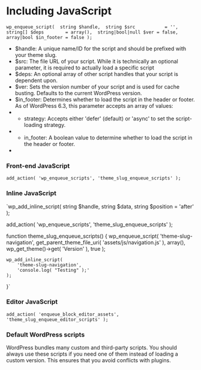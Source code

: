 # Including JavaScript


`wp_enqueue_script( 
	string $handle, 
	string $src           = '', 
	string[] $deps        = array(), 
	string|bool|null $ver = false, 
	array|bool $in_footer = false
);`


- $handle: A unique name/ID for the script and should be prefixed with your theme slug.
- $src: The file URL of your script. While it is technically an optional parameter, it is required to actually load a specific script
- $deps: An optional array of other script handles that your script is dependent upon.
- $ver: Sets the version number of your script and is used for cache busting. Defaults to the current WordPress version.
- $in_footer: Determines whether to load the script in the header or footer. As of WordPress 6.3, this parameter accepts an array of values:
- - strategy: Accepts either 'defer' (default) or 'async' to set the script-loading strategy.
-  - in_footer: A boolean value to determine whether to load the script in the header or footer.
-  

### Front-end JavaScript

`add_action( 'wp_enqueue_scripts', 'theme_slug_enqueue_scripts' );`


### Inline JavaScript

`wp_add_inline_script( 
	string $handle, 
	string $data, 
	string $position = 'after' 
);

add_action( 'wp_enqueue_scripts', 'theme_slug_enqueue_scripts' );

function theme_slug_enqueue_scripts() {
	wp_enqueue_script( 
		'theme-slug-navigation',
		get_parent_theme_file_uri( 'assets/js/navigation.js' ),
		array(),
		wp_get_theme()->get( 'Version' ),
		true
	);

	wp_add_inline_script( 
		'theme-slug-navigation', 
		'console.log( "Testing" );'
	);
}`

### Editor JavaScript

`add_action( 'enqueue_block_editor_assets', 'theme_slug_enqueue_editor_scripts' );`

### Default WordPress scripts

WordPress bundles many custom and third-party scripts. You should always use these scripts if you need one of them instead of loading a custom version. This ensures that you avoid conflicts with plugins. 